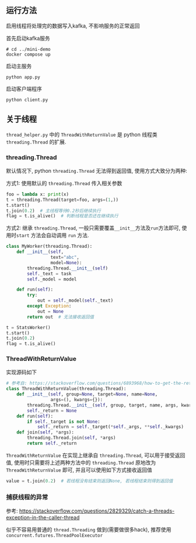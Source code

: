 ## 运行方法

启用线程将处理完的数据写入kafka, 不影响服务的正常返回

首先启动kafka服务
```
# cd ../mini-demo
docker compose up
```

启动主服务
```
python app.py
```

启动客户端程序
```
python client.py
```

## 关于线程

`thread_helper.py` 中的 `ThreadWithReturnValue` 是 python 线程类 `threading.Thread` 的扩展.

### threading.Thread

默认情况下, python `threading.Thread` 无法得到返回值, 使用方式大致分为两种:

方式1: 使用默认的 `threading.Thread` 传入相关参数

```python
foo = lambda x: print(x)
t = threading.Thread(target=foo, args=(1,))
t.start()
t.join(0.2)  # 主线程等待0.2秒后继续执行
flag = t.is_alive()  # 判断线程是否还在继续执行
```

方式2: 继承 `threading.Thread`, 一般只需要覆盖`__init__`方法及`run`方法即可, 使用时`start` 方法会自动调用 `run` 方法.
```python
class MyWorker(threading.Thread):
    def __init__(self,
                 text="abc",
                 model=None):
        threading.Thread.__init__(self)
        self._text = task
        self._model = model

    def run(self):
        try:
            out = self._model(self._text)
        except Exception:
            out = None
        return out  # 无法接收返回值

t = StatsWorker()
t.start()
t.join(0.2)
flag = t.is_alive()
```


### ThreadWithReturnValue

实现源码如下
```python
# 参考自: https://stackoverflow.com/questions/6893968/how-to-get-the-return-value-from-a-thread-in-python
class ThreadWithReturnValue(threading.Thread):
    def __init__(self, group=None, target=None, name=None,
                 args=(), kwargs={}):
        threading.Thread.__init__(self, group, target, name, args, kwargs)
        self._return = None
    def run(self):
        if self._target is not None:
            self._return = self._target(*self._args, **self._kwargs)
    def join(self, *args):
        threading.Thread.join(self, *args)
        return self._return
```

`ThreadWithReturnValue` 在实现上继承自 `threading.Thread`, 可以用于接受返回值, 使用时只需要将上述两种方法中的 `threading.Thread` 原地改为 `ThreadWithReturnValue` 即可, 并且可以使用如下方式接收返回值

```python
value = t.join(0.2)  # 若线程没有结束则返回None, 若线程结束则得到返回值
```

### 捕获线程的异常

参考: https://stackoverflow.com/questions/2829329/catch-a-threads-exception-in-the-caller-thread

似乎不容易用普通的 `thread.Threading` 做到(需要做很多hack), 推荐使用 `concurrent.futures.ThreadPoolExecutor`